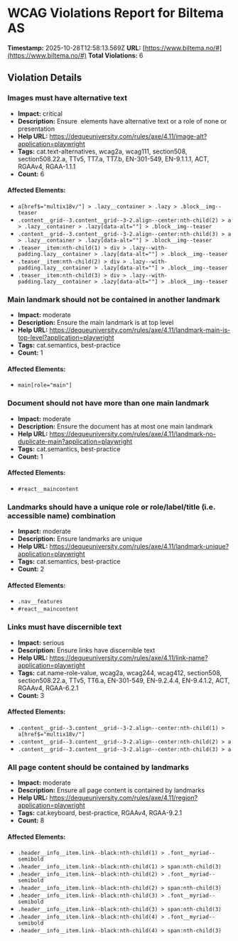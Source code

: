 # WCAG Violations Report for Biltema AS

**Timestamp:** 2025-10-28T12:58:13.569Z
**URL:** [https://www.biltema.no/#](https://www.biltema.no/#)
**Total Violations:** 6

## Violation Details

### Images must have alternative text

- **Impact:** critical
- **Description:** Ensure <img> elements have alternative text or a role of none or presentation
- **Help URL:** https://dequeuniversity.com/rules/axe/4.11/image-alt?application=playwright
- **Tags:** cat.text-alternatives, wcag2a, wcag111, section508, section508.22.a, TTv5, TT7.a, TT7.b, EN-301-549, EN-9.1.1.1, ACT, RGAAv4, RGAA-1.1.1
- **Count:** 6

#### Affected Elements:

- `a[href$="multix18v/"] > .lazy__container > .lazy > .block__img--teaser`
- `.content__grid--3.content__grid--3-2.align--center:nth-child(2) > a > .lazy__container > .lazy[data-alt=""] > .block__img--teaser`
- `.content__grid--3.content__grid--3-2.align--center:nth-child(3) > a > .lazy__container > .lazy[data-alt=""] > .block__img--teaser`
- `.teaser__item:nth-child(1) > div > .lazy--with-padding.lazy__container > .lazy[data-alt=""] > .block__img--teaser`
- `.teaser__item:nth-child(2) > div > .lazy--with-padding.lazy__container > .lazy[data-alt=""] > .block__img--teaser`
- `.teaser__item:nth-child(3) > div > .lazy--with-padding.lazy__container > .lazy[data-alt=""] > .block__img--teaser`

### Main landmark should not be contained in another landmark

- **Impact:** moderate
- **Description:** Ensure the main landmark is at top level
- **Help URL:** https://dequeuniversity.com/rules/axe/4.11/landmark-main-is-top-level?application=playwright
- **Tags:** cat.semantics, best-practice
- **Count:** 1

#### Affected Elements:

- `main[role="main"]`

### Document should not have more than one main landmark

- **Impact:** moderate
- **Description:** Ensure the document has at most one main landmark
- **Help URL:** https://dequeuniversity.com/rules/axe/4.11/landmark-no-duplicate-main?application=playwright
- **Tags:** cat.semantics, best-practice
- **Count:** 1

#### Affected Elements:

- `#react__maincontent`

### Landmarks should have a unique role or role/label/title (i.e. accessible name) combination

- **Impact:** moderate
- **Description:** Ensure landmarks are unique
- **Help URL:** https://dequeuniversity.com/rules/axe/4.11/landmark-unique?application=playwright
- **Tags:** cat.semantics, best-practice
- **Count:** 2

#### Affected Elements:

- `.nav__features`
- `#react__maincontent`

### Links must have discernible text

- **Impact:** serious
- **Description:** Ensure links have discernible text
- **Help URL:** https://dequeuniversity.com/rules/axe/4.11/link-name?application=playwright
- **Tags:** cat.name-role-value, wcag2a, wcag244, wcag412, section508, section508.22.a, TTv5, TT6.a, EN-301-549, EN-9.2.4.4, EN-9.4.1.2, ACT, RGAAv4, RGAA-6.2.1
- **Count:** 3

#### Affected Elements:

- `.content__grid--3.content__grid--3-2.align--center:nth-child(1) > a[href$="multix18v/"]`
- `.content__grid--3.content__grid--3-2.align--center:nth-child(2) > a`
- `.content__grid--3.content__grid--3-2.align--center:nth-child(3) > a`

### All page content should be contained by landmarks

- **Impact:** moderate
- **Description:** Ensure all page content is contained by landmarks
- **Help URL:** https://dequeuniversity.com/rules/axe/4.11/region?application=playwright
- **Tags:** cat.keyboard, best-practice, RGAAv4, RGAA-9.2.1
- **Count:** 8

#### Affected Elements:

- `.header__info__item.link--black:nth-child(1) > .font__myriad--semibold`
- `.header__info__item.link--black:nth-child(1) > span:nth-child(3)`
- `.header__info__item.link--black:nth-child(2) > .font__myriad--semibold`
- `.header__info__item.link--black:nth-child(2) > span:nth-child(3)`
- `.header__info__item.link--black:nth-child(3) > .font__myriad--semibold`
- `.header__info__item.link--black:nth-child(3) > span:nth-child(3)`
- `.header__info__item.link--black:nth-child(4) > .font__myriad--semibold`
- `.header__info__item.link--black:nth-child(4) > span:nth-child(3)`
